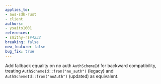 ```yaml
---
applies_to:
- aws-sdk-rust
- client
authors:
- ysaito1001
references:
- smithy-rs#4232
breaking: false
new_feature: false
bug_fix: true
---
```

Add fallback equality on no auth `AuthSchemeId` for backward compatibility, treating `AuthSchemeId::from("no_auth")` (legacy) and `AuthSchemeId::from("noAuth")` (updated) as equivalent.
